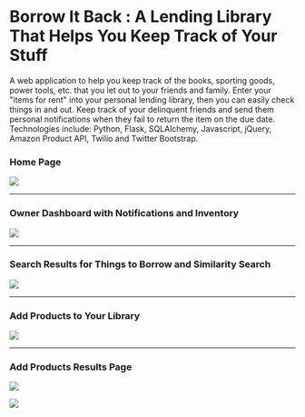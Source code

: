 Borrow It Back : A Lending Library That Helps You Keep Track of Your Stuff
============================================================================

A web application to help you keep track of the books, sporting goods, power tools, etc. that you let out to your friends and family. Enter your "items for rent" into your personal lending library, then you can easily check things in and out. Keep track of your delinquent friends and send them personal notifications when they fail to return the item on the due date.  Technologies include: Python, Flask, SQLAlchemy, Javascript, jQuery, Amazon Product API, Twilio and Twitter Bootstrap.

<h3>Home Page</h3>
<img src="https://goo.gl/photos/YbCkE5pNHPhEeuEn8" />
<hr>
<h3>Owner Dashboard with Notifications and Inventory</h3>
<img src="https://goo.gl/photos/VgbQF3qhsxto1xE77" />
<hr>
<h3>Search Results for Things to Borrow and Similarity Search</h3>
<img src="https://goo.gl/photos/omZyGe2Vs9ncTwsE7" />
<hr>
<h3>Add Products to Your Library</h3>
<img src="https://goo.gl/photos/ySLdsgc64pgUEQWy6" />
<hr>
<h3>Add Products Results Page</h3>
<img src="https://goo.gl/photos/UG671V4gfZpnE5ww9" />


<img src="https://api.keen.io/3.0/projects/52e43bff05cd66180d000005/events/git_hub_lending_library?api_key=22afb74451a4509ed779bf09b3eeee2126e17cc7347e9f7c9c50dae05c42c9c91448f520913aadf277503e1c70921eebb5200917e9a4795fcb3215439e47d058b67f35c5d87b78526b735500ba19309540426119a0b6eb7fe5b3f40cd4ee965764688c020d8ddcc08b5ffc3a3a727115&data=ew0KICAgICJjYW1wYWlnbiIgOiAiVGVzdGluZyBmcm9tIGFuYWx5dGljcyBjbGFzcyEiLA0KICAgICJzdWJqZWN0IiA6ICJIaSIsDQogICAgInRleHQiIDogIkxlbmRpbmcgTGlicmFyeSBWaXNpdGVkIg0KfQ=="></img>
